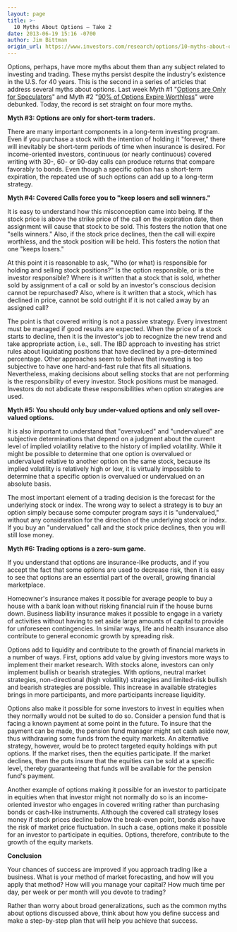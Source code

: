```yaml
---
layout: page
title: >-
  10 Myths About Options – Take 2
date: 2013-06-19 15:16 -0700
author: Jim Bittman
origin_url: https://www.investors.com/research/options/10-myths-about-options-8211-take-2/
---
```






Options, perhaps, have more myths about them than any subject related to investing and trading. These myths persist despite the industry's existence in the U.S. for 40 years. This is the second in a series of articles that address several myths about options. Last week Myth #1 "[Options are Only for Speculators](http://news.investors.com/investing-options/061213-659834-myths-about-options-and8211-take-1.htm)" and Myth #2 "[90% of Options Expire Worthless](http://news.investors.com/investing-options/061213-659834-myths-about-options-and8211-take-1.htm)" were debunked. Today, the record is set straight on four more myths.

  

**Myth #3: Options are only for short-term traders.**

  

There are many important components in a long-term investing program. Even if you purchase a stock with the intention of holding it "forever," there will inevitably be short-term periods of time when insurance is desired. For income-oriented investors, continuous (or nearly continuous) covered writing with 30-, 60- or 90-day calls can produce returns that compare favorably to bonds. Even though a specific option has a short-term expiration, the repeated use of such options can add up to a long-term strategy.

  

**Myth #4: Covered Calls force you to "keep losers and sell winners."**

  

It is easy to understand how this misconception came into being. If the stock price is above the strike price of the call on the expiration date, then assignment will cause that stock to be sold. This fosters the notion that one "sells winners." Also, if the stock price declines, then the call will expire worthless, and the stock position will be held. This fosters the notion that one "keeps losers."

  

At this point it is reasonable to ask, "Who (or what) is responsible for holding and selling stock positions?" Is the option responsible, or is the investor responsible? Where is it written that a stock that is sold, whether sold by assignment of a call or sold by an investor's conscious decision cannot be repurchased? Also, where is it written that a stock, which has declined in price, cannot be sold outright if it is not called away by an assigned call?

  

The point is that covered writing is not a passive strategy. Every investment must be managed if good results are expected. When the price of a stock starts to decline, then it is the investor's job to recognize the new trend and take appropriate action, i.e., sell. The IBD approach to investing has strict rules about liquidating positions that have declined by a pre-determined percentage. Other approaches seem to believe that investing is too subjective to have one hard-and-fast rule that fits all situations. Nevertheless, making decisions about selling stocks that are not performing is the responsibility of every investor. Stock positions must be managed. Investors do not abdicate these responsibilities when option strategies are used.

  

**Myth #5: You should only buy under-valued options and only sell over-valued options.**

  

It is also important to understand that "overvalued" and "undervalued" are subjective determinations that depend on a judgment about the current level of implied volatility relative to the history of implied volatility. While it might be possible to determine that one option is overvalued or undervalued relative to another option on the same stock, because its implied volatility is relatively high or low, it is virtually impossible to determine that a specific option is overvalued or undervalued on an absolute basis.

  

The most important element of a trading decision is the forecast for the underlying stock or index. The wrong way to select a strategy is to buy an option simply because some computer program says it is "undervalued," without any consideration for the direction of the underlying stock or index. If you buy an "undervalued" call and the stock price declines, then you will still lose money.

  

**Myth #6: Trading options is a zero-sum game.**

  

If you understand that options are insurance-like products, and if you accept the fact that some options are used to decrease risk, then it is easy to see that options are an essential part of the overall, growing financial marketplace.

  

Homeowner's insurance makes it possible for average people to buy a house with a bank loan without risking financial ruin if the house burns down. Business liability insurance makes it possible to engage in a variety of activities without having to set aside large amounts of capital to provide for unforeseen contingencies. In similar ways, life and health insurance also contribute to general economic growth by spreading risk.

  

Options add to liquidity and contribute to the growth of financial markets in a number of ways. First, options add value by giving investors more ways to implement their market research. With stocks alone, investors can only implement bullish or bearish strategies. With options, neutral market strategies, non-directional (high volatility) strategies and limited-risk bullish and bearish strategies are possible. This increase in available strategies brings in more participants, and more participants increase liquidity.

  

Options also make it possible for some investors to invest in equities when they normally would not be suited to do so. Consider a pension fund that is facing a known payment at some point in the future. To insure that the payment can be made, the pension fund manager might set cash aside now, thus withdrawing some funds from the equity markets. An alternative strategy, however, would be to protect targeted equity holdings with put options. If the market rises, then the equities participate. If the market declines, then the puts insure that the equities can be sold at a specific level, thereby guaranteeing that funds will be available for the pension fund's payment.

  

Another example of options making it possible for an investor to participate in equities when that investor might not normally do so is an income-oriented investor who engages in covered writing rather than purchasing bonds or cash-like instruments. Although the covered call strategy loses money if stock prices decline below the break-even point, bonds also have the risk of market price fluctuation. In such a case, options make it possible for an investor to participate in equities. Options, therefore, contribute to the growth of the equity markets.

  

**Conclusion**

  

Your chances of success are improved if you approach trading like a business. What is your method of market forecasting, and how will you apply that method? How will you manage your capital? How much time per day, per week or per month will you devote to trading?

  

Rather than worry about broad generalizations, such as the common myths about options discussed above, think about how you define success and make a step-by-step plan that will help you achieve that success.





